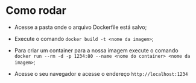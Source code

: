 # Como rodar

 - Acesse a pasta onde o arquivo Dockerfile está salvo;

 - Execute o comando `docker build -t <nome da imagem>`;

 - Para criar um container para a nossa imagem execute o comando `docker run --rm -d -p 1234:80 --name <nome do container> <nome da imagem>`;

 - Acesse o seu navegador e acesse o endereço `http://localhost:1234`